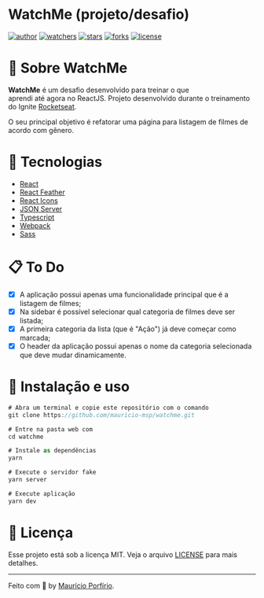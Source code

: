 # WatchMe (projeto/desafio)

[![author](https://img.shields.io/badge/author-mauricioporfirio-blue?style=flat-square)](https://github.com/mauricio-msp)
[![watchers](https://img.shields.io/github/watchers/mauricio-msp/watchme?style=flat-square&color=blue)](https://github.com/mauricio-msp/watchme/watchers)
[![stars](https://img.shields.io/github/stars/mauricio-msp/watchme?style=flat-square&color=blue)](https://github.com/mauricio-msp/watchme/stargazers)
[![forks](https://img.shields.io/github/forks/mauricio-msp/watchme?style=flat-square&color=blue)](https://github.com/mauricio-msp/watchme/network/members)
[![license](https://img.shields.io/badge/license-MIT-blue?style=flat-square)](LICENSE)

# :information_desk_person: Sobre WatchMe

**WatchMe** é um desafio desenvolvido para treinar o que aprendi até agora no ReactJS. Projeto desenvolvido durante o treinamento do Ignite [Rocketseat](https://www.rocketseat.com.br/).

O seu principal objetivo é refatorar uma página para listagem de filmes de acordo com gênero. 


# :rocket: Tecnologias

- [React](https://pt-br.reactjs.org/)
- [React Feather](https://github.com/feathericons/react-feather#readme)
- [React Icons](https://react-icons.github.io/react-icons/)
- [JSON Server](https://github.com/typicode/json-server)
- [Typescript](https://www.typescriptlang.org/)
- [Webpack](https://webpack.js.org/)
- [Sass](https://sass-lang.com/)

# :clipboard: To Do

- [x] A aplicação possui apenas uma funcionalidade principal que é a listagem de filmes;
- [x] Na sidebar é possível selecionar qual categoria de filmes deve ser listada;
- [x] A primeira categoria da lista (que é "Ação") já deve começar como marcada;
- [x] O header da aplicação possui apenas o nome da categoria selecionada que deve mudar dinamicamente.

# :wrench: Instalação e uso

```js
# Abra um terminal e copie este repositório com o comando
git clone https://github.com/mauricio-msp/watchme.git

# Entre na pasta web com 
cd watchme

# Instale as dependências
yarn

# Execute o servidor fake
yarn server

# Execute aplicação
yarn dev
```

# :page_with_curl: Licença

Esse projeto está sob a licença MIT. Veja o arquivo [LICENSE](https://github.com/mauricio-msp/watchme/blob/main/LICENSE) para mais detalhes.

---

Feito com :blue_heart: by [Maurício Porfírio](https://github.com/mauricio-msp).
